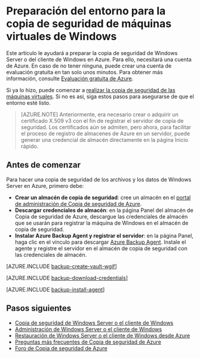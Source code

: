 <properties
	pageTitle="Preparación del entorno para realizar la copia de seguridad de Windows Server o del Cliente de Windows en Azure | Microsoft Azure"
	description="Para preparar el entorno para realizar la copia de seguridad de Windows, cree un almacén de copias de seguridad, descargue las credenciales e instale el agente de copia de seguridad."
	services="backup"
	documentationCenter=""
	authors="Jim-Parker"
	manager="jwhit"
	editor=""
	keywords="almacén de copia de seguridad; agente de copia de seguridad; copia de seguridad de Windows;"/>

<tags
	ms.service="backup"
	ms.workload="storage-backup-recovery"
	ms.tgt_pltfrm="na"
	ms.devlang="na"
	ms.topic="hero-article"
	ms.date="01/22/2016"
	ms.author="trinadhk; jimpark; markgal"/>


# Preparación del entorno para la copia de seguridad de máquinas virtuales de Windows
Este artículo le ayudará a preparar la copia de seguridad de Windows Server o del cliente de Windows en Azure. Para ello, necesitará una cuenta de Azure. En caso de no tener ninguna, puede crear una cuenta de evaluación gratuita en tan solo unos minutos. Para obtener más información, consulte [Evaluación gratuita de Azure](https://azure.microsoft.com/pricing/free-trial/).

Si ya lo hizo, puede comenzar a [realizar la copia de seguridad de las máquinas virtuales](backup-azure-backup-windows-server.md). Si no es así, siga estos pasos para asegurarse de que el entorno esté listo.

>[AZURE.NOTE] Anteriormente, era necesario crear o adquirir un certificado X.509 v3 con el fin de registrar el servidor de copia de seguridad. Los certificados aún se admiten, pero ahora, para facilitar el proceso de registro de almacenes de Azure en un servidor, puede generar una credencial de almacén directamente en la página Inicio rápido.

## Antes de comenzar
Para hacer una copia de seguridad de los archivos y los datos de Windows Server en Azure, primero debe:

- **Crear un almacén de copia de seguridad**: cree un almacén en el [portal de administración de Copia de seguridad de Azure](http://manage.windowsazure.com).
- **Descargar credenciales de almacén**: en la página Panel del almacén de Copia de seguridad de Azure, descargue las credenciales de almacén que se usarán para registrar la máquina de Windows en el almacén de copia de seguridad.
- **Instalar Azure Backup Agent y registrar el servidor**: en la página Panel, haga clic en el vínculo para descargar [Azure Backup Agent](http://aka.ms/azurebackup_agent). Instale el agente y registre el servidor en el almacén de copia de seguridad con las credenciales de almacén.

[AZURE.INCLUDE [backup-create-vault-wgif](../../includes/backup-create-vault-wgif.md)]

[AZURE.INCLUDE [backup-download-credentials](../../includes/backup-download-credentials.md)]

[AZURE.INCLUDE [backup-install-agent](../../includes/backup-install-agent.md)]

## Pasos siguientes
- [Copia de seguridad de Windows Server o el cliente de Windows](backup-azure-backup-windows-server.md)
- [Administración de Windows Server o el cliente de Windows](backup-azure-manage-windows-server.md)
- [Restauración de Windows Server o el cliente de Windows desde Azure](backup-azure-restore-windows-server.md)
- [Preguntas más frecuentes de Copia de seguridad de Azure](backup-azure-backup-faq.md)
- [Foro de Copia de seguridad de Azure](http://go.microsoft.com/fwlink/p/?LinkId=290933)

<!---HONumber=AcomDC_0128_2016-->